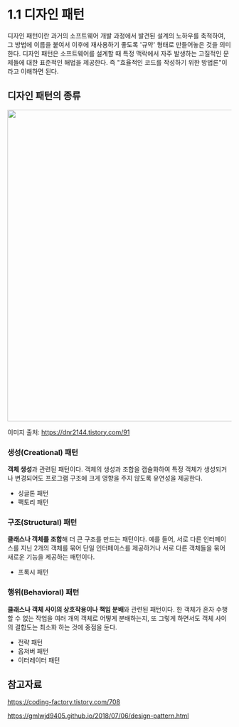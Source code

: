 # 1.1 디자인 패턴 

디자인 패턴이란 과거의 소프트웨어 개발 과정에서 발견된 설계의 노하우를 축적하여, 그 방법에 이름을 붙여서 이후에 재사용하기 좋도록 '규약' 형태로 만들어놓은 것을 의미한다. 디자인 패턴은 소프트웨어를 설계할 때 특정 맥락에서 자주 발생하는 고질적인 문제들에 대한 표준적인 해법을 제공한다. 즉 "효율적인 코드를 작성하기 위한 방법론"이라고 이해하면 된다. 

## 디자인 패턴의 종류 

<img width="700" src="https://user-images.githubusercontent.com/68090939/223049772-a457fba2-10f4-48f6-8410-6b5e2fd3b277.png"/>

이미지 출처: https://dnr2144.tistory.com/91

### 생성(Creational) 패턴

**객체 생성**과 관련된 패턴이다. 객체의 생성과 조합을 캡슐화하여 특정 객체가 생성되거나 변경되어도 프로그램 구조에 크게 영향을 주지 않도록 유연성을 제공한다. 

- 싱글톤 패턴 
- 팩토리 패턴 

### 구조(Structural) 패턴 

**클래스나 객체를 조합**해 더 큰 구조를 만드는 패턴이다. 예를 들어, 서로 다른 인터페이스를 지닌 2개의 객체를 묶어 단일 인터페이스를 제공하거나 서로 다른 객체들을 묶어 새로운 기능을 제공하는 패턴이다. 

- 프록시 패턴 

### 행위(Behavioral) 패턴 

**클래스나 객체 사이의 상호작용이나 책임 분배**와 관련된 패턴이다. 한 객체가 혼자 수행할 수 없는 작업을 여러 개의 객체로 어떻게 분배하는지, 또 그렇게 하면서도 객체 사이의 결합도는 최소화 하는 것에 중점을 둔다. 

- 전략 패턴 
- 옵저버 패턴 
- 이터레이터 패턴 

## 참고자료 

https://coding-factory.tistory.com/708

https://gmlwjd9405.github.io/2018/07/06/design-pattern.html
